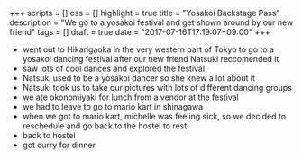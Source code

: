 +++
scripts = []
css = []
highlight = true
title = "Yosakoi Backstage Pass"
description = "We go to a yosakoi festival and get shown around by our new friend"
tags = []
draft = true
date = "2017-07-16T17:19:07+09:00"
+++

- went out to Hikarigaoka in the very western part of Tokyo to go to a yosakoi
  dancing festival after our new friend Natsuki reccomended it
- saw lots of cool dances and explored the festival
- Natsuki used to be a yosakoi dancer so she knew a lot about it
- Natsuki took us to take our pictures with lots of different dancing groups
- we ate okonomiyaki for lunch from a vendor at the festival
- we had to leave to go to mario kart in shinagawa
- when we got to mario kart, michelle was feeling sick, so we decided to
  reschedule and go back to the hostel to rest
- back to hostel
- got curry for dinner
